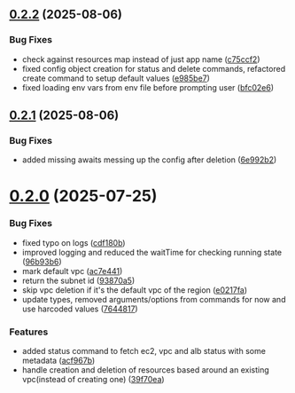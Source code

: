 ## [0.2.2](https://github.com/ShivamBh/asobi/compare/v0.2.1...v0.2.2) (2025-08-06)


### Bug Fixes

* check against resources map instead of just app name ([c75ccf2](https://github.com/ShivamBh/asobi/commit/c75ccf2017b00ef262983929d1fb63a7640c9d66))
* fixed config object creation for status and delete commands, refactored create command to setup default values ([e985be7](https://github.com/ShivamBh/asobi/commit/e985be7a0614a1d49afe4b9a7d4e19e7ebf06e2f))
* fixed loading env vars from env file before prompting user ([bfc02e6](https://github.com/ShivamBh/asobi/commit/bfc02e669ad0a9c9162b11cb7ab9113d2636f56a))

## [0.2.1](https://github.com/ShivamBh/asobi/compare/v0.2.0...v0.2.1) (2025-08-06)


### Bug Fixes

* added missing awaits messing up the config after deletion ([6e992b2](https://github.com/ShivamBh/asobi/commit/6e992b24cdb6eced508ddb11a1c3575c6b26582f))

# [0.2.0](https://github.com/ShivamBh/asobi/compare/v0.1.0...v0.2.0) (2025-07-25)


### Bug Fixes

* fixed typo on logs ([cdf180b](https://github.com/ShivamBh/asobi/commit/cdf180b563b21b2caa39a9d1477ba1d910b515cc))
* improved logging and reduced the waitTime for checking running state ([96b93b6](https://github.com/ShivamBh/asobi/commit/96b93b629a5349eab3bd7208ca848e76409633fc))
* mark default vpc ([ac7e441](https://github.com/ShivamBh/asobi/commit/ac7e4412e827d19a4bb7b6b3d9c40cc78ac7a5d2))
* return the subnet id ([93870a5](https://github.com/ShivamBh/asobi/commit/93870a57d8c2ebdeaf11124930aa7934b8cfb68c))
* skip vpc deletion if it's the default vpc of the region ([e0217fa](https://github.com/ShivamBh/asobi/commit/e0217fa59be1d46dfd8c42be991d57d69ec1fbd9))
* update types, removed arguments/options from commands for now and use harcoded values ([7644817](https://github.com/ShivamBh/asobi/commit/7644817cd9d940e83ef4e85d13c17b8a584642f7))


### Features

* added status command to fetch ec2, vpc and alb status with some metadata ([acf967b](https://github.com/ShivamBh/asobi/commit/acf967b765b13b9be2e5e91669589dfdf6bd0a13))
* handle creation and deletion of resources based around an existing vpc(instead of creating one) ([39f70ea](https://github.com/ShivamBh/asobi/commit/39f70eac815c34bc770518dfa5b3fbef1d93addf))
